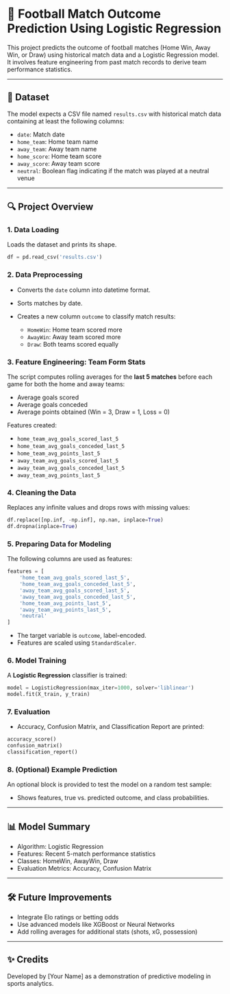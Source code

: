 # 🏏 Football Match Outcome Prediction Using Logistic Regression

This project predicts the outcome of football matches (Home Win, Away Win, or Draw) using historical match data and a Logistic Regression model. It involves feature engineering from past match records to derive team performance statistics.

---

## 📂 Dataset

The model expects a CSV file named `results.csv` with historical match data containing at least the following columns:

* `date`: Match date
* `home_team`: Home team name
* `away_team`: Away team name
* `home_score`: Home team score
* `away_score`: Away team score
* `neutral`: Boolean flag indicating if the match was played at a neutral venue

---

## 🔍 Project Overview

### 1. **Data Loading**

Loads the dataset and prints its shape.

```python
df = pd.read_csv('results.csv')
```

### 2. **Data Preprocessing**

* Converts the `date` column into datetime format.
* Sorts matches by date.
* Creates a new column `outcome` to classify match results:

  * `HomeWin`: Home team scored more
  * `AwayWin`: Away team scored more
  * `Draw`: Both teams scored equally

### 3. **Feature Engineering: Team Form Stats**

The script computes rolling averages for the **last 5 matches** before each game for both the home and away teams:

* Average goals scored
* Average goals conceded
* Average points obtained (Win = 3, Draw = 1, Loss = 0)

Features created:

* `home_team_avg_goals_scored_last_5`
* `home_team_avg_goals_conceded_last_5`
* `home_team_avg_points_last_5`
* `away_team_avg_goals_scored_last_5`
* `away_team_avg_goals_conceded_last_5`
* `away_team_avg_points_last_5`

### 4. **Cleaning the Data**

Replaces any infinite values and drops rows with missing values:

```python
df.replace([np.inf, -np.inf], np.nan, inplace=True)
df.dropna(inplace=True)
```

### 5. **Preparing Data for Modeling**

The following columns are used as features:

```python
features = [
    'home_team_avg_goals_scored_last_5',
    'home_team_avg_goals_conceded_last_5',
    'away_team_avg_goals_scored_last_5',
    'away_team_avg_goals_conceded_last_5',
    'home_team_avg_points_last_5',
    'away_team_avg_points_last_5',
    'neutral'
]
```

* The target variable is `outcome`, label-encoded.
* Features are scaled using `StandardScaler`.

### 6. **Model Training**

A **Logistic Regression** classifier is trained:

```python
model = LogisticRegression(max_iter=1000, solver='liblinear')
model.fit(X_train, y_train)
```

### 7. **Evaluation**

* Accuracy, Confusion Matrix, and Classification Report are printed:

```python
accuracy_score()
confusion_matrix()
classification_report()
```

### 8. **(Optional) Example Prediction**

An optional block is provided to test the model on a random test sample:

* Shows features, true vs. predicted outcome, and class probabilities.

---

## 📊 Model Summary

* Algorithm: Logistic Regression
* Features: Recent 5-match performance statistics
* Classes: HomeWin, AwayWin, Draw
* Evaluation Metrics: Accuracy, Confusion Matrix

---

## 🛠️ Future Improvements

* Integrate Elo ratings or betting odds
* Use advanced models like XGBoost or Neural Networks
* Add rolling averages for additional stats (shots, xG, possession)

---

## ✨ Credits

Developed by \[Your Name] as a demonstration of predictive modeling in sports analytics.
